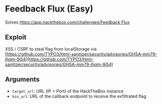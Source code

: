 # Feedback Flux (Easy)
Solves [https://app.hackthebox.com/challenges/Feedback Flux](https://app.hackthebox.com/challenges/Feedback%20Flux)

## Exploit 
XSS / CSRF to steal flag from localStorage via [https://github.com/TYPO3/html-sanitizer/security/advisories/GHSA-mm79-jhqm-9j54](https://github.com/TYPO3/html-sanitizer/security/advisories/GHSA-mm79-jhqm-9j54)

## Arguments
- `target_url`: URL (IP + Port) of the HackTheBox instance
- `bin_url`: URL of the callback endpoint to receive the exfiltrated flag
